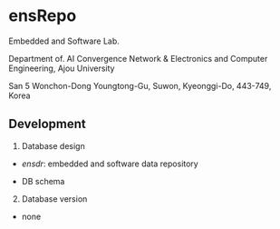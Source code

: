 # ensRepo

Embedded and Software Lab.

Department of. AI Convergence Network & Electronics and Computer Engineering, Ajou University


San 5 Wonchon-Dong Youngtong-Gu, Suwon, Kyeonggi-Do, 443-749, Korea

## Development

1) Database design

- <i>ensdr</i>: embedded and software data repository

- DB schema

2) Database version

- none

